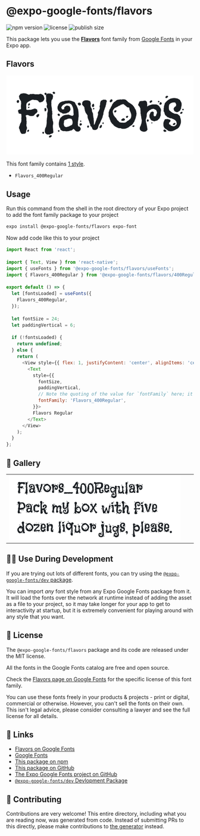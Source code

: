# @expo-google-fonts/flavors

![npm version](https://flat.badgen.net/npm/v/@expo-google-fonts/flavors)
![license](https://flat.badgen.net/github/license/expo/google-fonts)
![publish size](https://flat.badgen.net/packagephobia/install/@expo-google-fonts/flavors)

This package lets you use the [**Flavors**](https://fonts.google.com/specimen/Flavors) font family from [Google Fonts](https://fonts.google.com/) in your Expo app.

## Flavors

![Flavors](./font-family.png)

This font family contains [1 style](#-gallery).

- `Flavors_400Regular`

## Usage

Run this command from the shell in the root directory of your Expo project to add the font family package to your project
```sh
expo install @expo-google-fonts/flavors expo-font
```

Now add code like this to your project
```js
import React from 'react';

import { Text, View } from 'react-native';
import { useFonts } from '@expo-google-fonts/flavors/useFonts';
import { Flavors_400Regular } from '@expo-google-fonts/flavors/400Regular';

export default () => {
  let [fontsLoaded] = useFonts({
    Flavors_400Regular,
  });

  let fontSize = 24;
  let paddingVertical = 6;

  if (!fontsLoaded) {
    return undefined;
  } else {
    return (
      <View style={{ flex: 1, justifyContent: 'center', alignItems: 'center' }}>
        <Text
          style={{
            fontSize,
            paddingVertical,
            // Note the quoting of the value for `fontFamily` here; it expects a string!
            fontFamily: 'Flavors_400Regular',
          }}>
          Flavors Regular
        </Text>
      </View>
    );
  }
};

```

## 🔡 Gallery


||||
|-|-|-|
|![Flavors_400Regular](.//400Regular/Flavors_400Regular.ttf.png)||||


## 👩‍💻 Use During Development

If you are trying out lots of different fonts, you can try using the [`@expo-google-fonts/dev` package](https://github.com/expo/google-fonts/tree/master/font-packages/dev#readme).

You can import *any* font style from any Expo Google Fonts package from it. It will load the fonts
over the network at runtime instead of adding the asset as a file to your project, so it may take longer
for your app to get to interactivity at startup, but it is extremely convenient
for playing around with any style that you want.

## 📖 License

The `@expo-google-fonts/flavors` package and its code are released under the MIT license.

All the fonts in the Google Fonts catalog are free and open source.

Check the [Flavors page on Google Fonts](https://fonts.google.com/specimen/Flavors) for the specific license of this font family.

You can use these fonts freely in your products & projects - print or digital, commercial or otherwise. However, you can't sell the fonts on their own. This isn't legal advice, please consider consulting a lawyer and see the full license for all details.

## 🔗 Links

- [Flavors on Google Fonts](https://fonts.google.com/specimen/Flavors)
- [Google Fonts](https://fonts.google.com/)
- [This package on npm](https://www.npmjs.com/package/@expo-google-fonts/flavors)
- [This package on GitHub](https://github.com/expo/google-fonts/tree/master/font-packages/flavors)
- [The Expo Google Fonts project on GitHub](https://github.com/expo/google-fonts)
- [`@expo-google-fonts/dev` Devlopment Package](https://github.com/expo/google-fonts/tree/master/font-packages/dev)

## 🤝 Contributing

Contributions are very welcome! This entire directory, including what you are reading now, was generated from code. Instead of submitting PRs to this directly, please make contributions to [the generator](https://github.com/expo/google-fonts/tree/master/packages/generator) instead.

